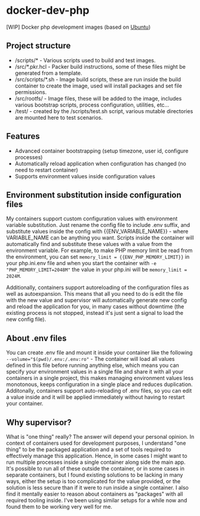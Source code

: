# docker-dev-php

[WIP] Docker php development images (based on [Ubuntu](https://github.com/samuelbsource/docker-dev-ubuntu))

## Project structure

- /scripts/* - Various scripts used to build and test images.
- /src/*.pkr.hcl - Packer build instructions, some of these files might be generated from a template.
- /src/scripts/*.sh - Image build scripts, these are run inside the build container to create the image, used will install packages and set file permissions.
- /src/rootfs/ - Image files, these will be added to the image, includes various bootstrap scripts, process configuration, utilities, etc...
- /test/ - created by the /scripts/test.sh script, various mutable directories are mounted here to test scenarios.

## Features

 - Advanced container bootstrapping (setup timezone, user id, configure processes)
 - Automatically reload application when configuration has changed (no need to restart container)
 - Supports environment values inside configuration values

## Environment substitution inside configuration files
My containers support custom configuration values with environment variable substitution. Just rename the config file to include .env suffix, and substitute values inside the config with {{ENV_VARIABLE_NAME}} - where VARIABLE_NAME can be anything you want. Scripts inside the container will automatically find and substitute these values with a value from the environment variable. For example, to make PHP memory limit be read from the environment, you can set  `memory_limit = {{ENV_PHP_MEMORY_LIMIT}}` in your php.ini.env file and when you start the container with `-e "PHP_MEMORY_LIMIT=2048M"` the value in your php.ini will be `memory_limit = 2024M`.

Additionally, containers support autoreloading of the configuration files as well as autoexpansion. This means that all you need to do is edit the file with the new value and supervisor will automatically generate new config and reload the application for you, in many cases without downtime (the existing process is not stopped, instead it's just sent a signal to load the new config file).

## About .env files

You can create .env file and mount it inside your container like the following `--volume="$(pwd)/.env:/.env:ro"` - The container will load all values defined in this file before running anything else, which means you can specify your environment values in a single file and share it with all your containers in a single project, this makes managing environment values less monotonous, keeps configuration in a single place and reduces duplication. Additonally, containers support auto-reloading of .env files, so you can edit a value inside and it will be applied immediately without having to restart your container.

## Why supervisor?

What is "one thing" really?
The answer will depend your personal opinion.
In context of containers used for development purposes, I understand "one thing" to be the packaged application and a set of tools required to effectively manage this application. Hence, in some cases I might want to run multiple processes inside a single container along side the main app. It's possible to run all of these outside the container, or in some cases in separate containers, but I found existing solutions to be lacking in many ways, either the setup is too complicated for the value provided, or the solution is less secure than if it were to run inside a single container. I also find it mentally easier to reason about containers as "packages" with all required tooling inside. I've been using similar setups for a while now and found them to be working very well for me.
